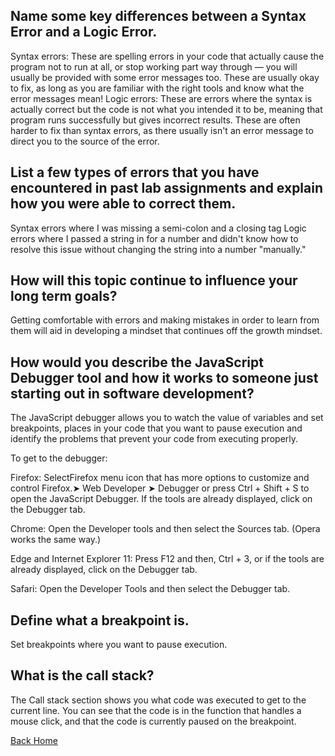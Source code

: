 ## Name some key differences between a Syntax Error and a Logic Error.
Syntax errors: These are spelling errors in your code that actually cause the program not to run at all, or stop working part way through — you will usually be provided with some error messages too. These are usually okay to fix, as long as you are familiar with the right tools and know what the error messages mean!
Logic errors: These are errors where the syntax is actually correct but the code is not what you intended it to be, meaning that program runs successfully but gives incorrect results. These are often harder to fix than syntax errors, as there usually isn't an error message to direct you to the source of the error.

## List a few types of errors that you have encountered in past lab assignments and explain how you were able to correct them.
Syntax errors where I was missing a semi-colon and a closing tag
Logic errors where I passed a string in for a number and didn't know how to resolve this issue without changing the string into a number "manually."


## How will this topic continue to influence your long term goals?
Getting comfortable with errors and making mistakes in order to learn from them will aid in developing a mindset that continues off the growth mindset.

## How would you describe the JavaScript Debugger tool and how it works to someone just starting out in software development?
The JavaScript debugger allows you to watch the value of variables and set breakpoints, places in your code that you want to pause execution and identify the problems that prevent your code from executing properly.

To get to the debugger:

Firefox: SelectFirefox menu icon that has more options to customize and control Firefox.➤ Web Developer ➤ Debugger or press Ctrl + Shift + S to open the JavaScript Debugger. If the tools are already displayed, click on the Debugger tab.

Chrome: Open the Developer tools and then select the Sources tab. (Opera works the same way.)

Edge and Internet Explorer 11: Press F12 and then, Ctrl + 3, or if the tools are already displayed, click on the Debugger tab.

Safari: Open the Developer Tools and then select the Debugger tab.


## Define what a breakpoint is.
Set breakpoints where you want to pause execution.

## What is the call stack?
The Call stack section shows you what code was executed to get to the current line. You can see that the code is in the function that handles a mouse click, and that the code is currently paused on the breakpoint.

[Back Home](../reading-notes/README.md)